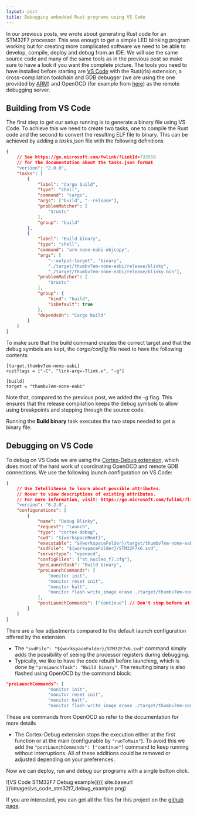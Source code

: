 ```yaml
---
layout: post
title: Debugging embedded Rust programs using VS Code
---
```


In our previous posts, we wrote about generating Rust code for an STM32F7 processor. This was enough to get a simple LED blinking program working but for creating more complicated software we need to be able to develop, compile, deploy and debug from an IDE. We will use the same source code and many of the same tools as in the previous post so make sure to have a look if you want the complete picture. The tools you need to have installed before starting are [VS Code](https://code.visualstudio.com/) with the Rust(rls) extension, a cross-compilation toolchain and GDB debugger (we are using the one provided by [ARM](https://developer.arm.com/tools-and-software/open-source-software/developer-tools/gnu-toolchain/gnu-rm/downloads)) and OpenOCD (for example from [here](https://gnutoolchains.com/arm-eabi/openocd/)) as the remote debugging server.

## Building from VS Code

The first step to get our setup running is to generate a binary file using VS Code. To achieve this we need to create two tasks, one to compile the Rust code and the second to convert the resulting ELF file to binary. This can be achieved by adding a *tasks.json* file with the following definitions

```json
{
    // See https://go.microsoft.com/fwlink/?LinkId=733558 
    // for the documentation about the tasks.json format
    "version": "2.0.0",
    "tasks": [
        {
            "label": "Cargo build",
            "type": "shell",
            "command": "cargo",
            "args": ["build", "--release"],
            "problemMatcher": [
                "$rustc"
            ],
            "group": "build"
        },
        {
            "label": "Build binary",
            "type": "shell",
            "command": "arm-none-eabi-objcopy",
            "args": [
                "--output-target", "binary",
                "./target/thumbv7em-none-eabi/release/blinky",
                "./target/thumbv7em-none-eabi/release/blinky.bin"],
            "problemMatcher": [
                "$rustc"
            ],
            "group": {
                "kind": "build",
                "isDefault": true
            },
            "dependsOn": "Cargo build"
        }
    ]
}
```

To make sure that the build command creates the correct target and that the debug symbols are kept, the *cargo/config* file need to have the following contents:

```
[target.thumbv7em-none-eabi]
rustflags = ["-C", "link-arg=-Tlink.x", "-g"]

[build]
target = "thumbv7em-none-eabi"
```

Note that, compared to the previous post, we added the *-g* flag. This ensures that the release compilation keeps the debug symbols to allow using breakpoints and stepping through the source code.

Running the **Build binary** task executes the two steps needed to get a binary file.

## Debugging on VS Code

To debug on VS Code we are using the [Cortex-Debug extension](https://marcelball.ca/projects/cortex-debug/), which does most of the hard work of coordinating OpenOCD and remote GDB connections. We use the following launch configuration on VS Code:

```json
{
    // Use IntelliSense to learn about possible attributes.
    // Hover to view descriptions of existing attributes.
    // For more information, visit: https://go.microsoft.com/fwlink/?linkid=830387
    "version": "0.2.0",
    "configurations": [
        {
            "name": "Debug Blinky",
            "request": "launch",
            "type": "cortex-debug",
            "cwd": "${workspaceRoot}",
            "executable": "${workspaceFolder}/target/thumbv7em-none-eabi/release/blinky",
            "svdFile": "${workspaceFolder}/STM32F7x6.svd",
            "servertype": "openocd",
            "configFiles": ["st_nucleo_f7.cfg"],
            "preLaunchTask": "Build binary",
            "preLaunchCommands": [
                "monitor init",
                "monitor reset init",
                "monitor halt",
                "monitor flash write_image erase ./target/thumbv7em-none-eabi/release/blinky.bin 0x08000000"
            ],
            "postLaunchCommands": ["continue"] // Don't stop before at the first line
        }
    ]
}
```

There are a few adjustments compared to the default launch configuration offered by the extension.

- The `"svdFile": "${workspaceFolder}/STM32F7x6.svd"` command simply adds the possibility of seeing the processor registers during debugging.
- Typically, we like to have the code rebuilt before launching, which is done by `"preLaunchTask": "Build binary"`. The resulting binary is also flashed using OpenOCD by the command block:

```json
"preLaunchCommands": [
                "monitor init",
                "monitor reset init",
                "monitor halt",
                "monitor flash write_image erase ./target/thumbv7em-none-eabi/release/blinky.bin 0x08000000"]
```

These are commands from OpenOCD so refer to the documentation for more details

- The Cortex-Debug extension stops the execution either at the first function or at the main (configurable by `"runToMain"`). To avoid this we add the `"postLaunchCommands": ["continue"]` command to keep running without interruptions. All of these additions could be removed or adjusted depending on your preferences.

Now we can deploy, run and debug our programs with a single button click.

![VS Code STM32F7 Debug example]({{ site.baseurl }}\images\vs_code_stm32f7_debug_example.png)



If you are interested, you can get all the files for this project on the [github page](https://github.com/s2e-systems/stm32f7-blinky/blob/master/src/main.rs).